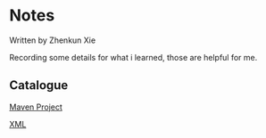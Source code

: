 # Notes
Written by Zhenkun Xie

Recording some details for what i learned, those are helpful for me.

## Catalogue

[Maven Project](./blob/master/Maven.md)

[XML](https://github.com/arthur0610/Notes/blob/master/XML.md)
